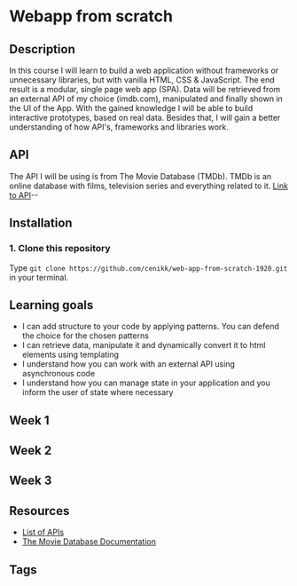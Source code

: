 # Webapp from scratch

## Description
In this course I will learn to build a web application without frameworks or unnecessary libraries, but with vanilla HTML, CSS & JavaScript. The end result is a modular, single page web app (SPA). Data will be retrieved from an external API of my choice (imdb.com), manipulated and finally shown in the UI of the App. With the gained knowledge I will be able to build interactive prototypes, based on real data. Besides that, I will gain a better understanding of how API's, frameworks and libraries work.

## API
The API I will be using is from The Movie Database (TMDb). TMDb is an online database with films, television series and everything related to it.
[Link to API](https://www.themoviedb.org/)--

## Installation

### 1. Clone this repository
Type `git clone https://github.com/cenikk/web-app-from-scratch-1920.git` in your terminal.


## Learning goals

* I can add structure to your code by applying patterns. You can defend the choice for the chosen patterns
* I can retrieve data, manipulate it and dynamically convert it to html elements using templating
* I understand how you can work with an external API using asynchronous code
* I understand how you can manage state in your application and you inform the user of state where necessary

## Week 1

## Week 2

## Week 3

## Resources
* [List of APIs](https://www.programmableweb.com/apis/directory)
* [The Movie Database Documentation](https://developers.themoviedb.org/3/movies/get-movie-details)

## Tags



<!-- Add a link to your live demo in Github Pages 🌐-->

<!-- ☝️ replace this description with a description of your own work -->

<!-- replace the code in the /docs folder with your own, so you can showcase your work with GitHub Pages 🌍 -->

<!-- Add a nice poster image here at the end of the week, showing off your shiny frontend 📸 -->

<!-- Maybe a table of contents here? 📚 -->

<!-- How about a section that describes how to install this project? 🤓 -->

<!-- ...but how does one use this project? What are its features 🤔 -->

<!-- What external data source is featured in your project and what are its properties 🌠 -->

<!-- Maybe a checklist of done stuff and stuff still on your wishlist? ✅ -->

<!-- How about a license here? 📜 (or is it a licence?) 🤷 -->
